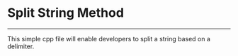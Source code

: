 # Split String Method
---------------------------------------------------------
This simple cpp file will enable developers to split a string based on a delimiter.
